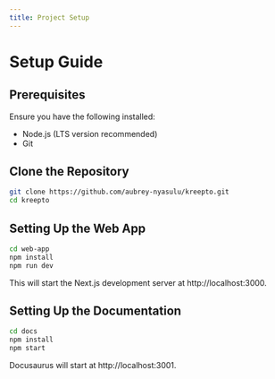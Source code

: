 ```yaml
---
title: Project Setup
---
```


# Setup Guide

## Prerequisites
Ensure you have the following installed:
- Node.js (LTS version recommended)
- Git

## Clone the Repository
```bash
git clone https://github.com/aubrey-nyasulu/kreepto.git
cd kreepto
```

## Setting Up the Web App
```bash
cd web-app
npm install
npm run dev
```

This will start the Next.js development server at http://localhost:3000.

## Setting Up the Documentation
```bash
cd docs
npm install
npm start
``````

Docusaurus will start at http://localhost:3001.